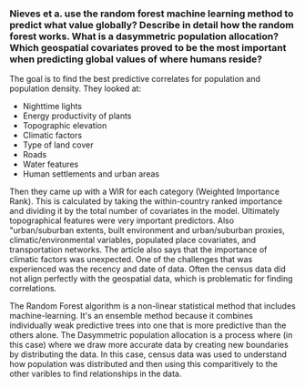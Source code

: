 ### Nieves et a. use the random forest machine learning method to predict what value globally? Describe in detail how the random forest works. What is a dasymmetric population allocation? Which geospatial covariates proved to be the most important when predicting global values of where humans reside?

The goal is to find the best predictive correlates for population and population density. They looked at:
- Nighttime lights
- Energy productivity of plants
- Topographic elevation
- Climatic factors
- Type of land cover
- Roads
- Water features
- Human settlements and urban areas

Then they came up with a WIR for each category (Weighted Importance Rank). This is calculated by taking the within-country ranked importance and dividing it by the total number of covariates in the model. Ultimately topographical features were very important predictors. Also "urban/suburban extents, built environment and urban/suburban proxies, climatic/environmental variables, populated place covariates, and transportation networks. The article also says that the importance of climatic factors was unexpected. One of the challenges that was experienced was the recency and date of data. Often the census data did not align perfectly with the geospatial data, which is problematic for finding correlations. 

The Random Forest algorithm is a non-linear statistical method that includes machine-learning. It's an ensemble method because it combines individually weak predictive trees into one that is more predictive than the others alone. The Dasymmetric population allocation is a process where (in this case) where we draw more accurate data by creating new boundaries by distributing the data. In this case, census data was used to understand how population was distributed and then using this comparitively to the other varibles to find relationships in the data.
